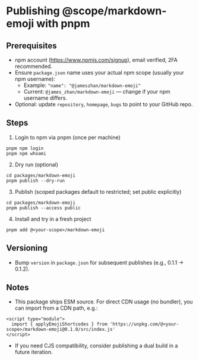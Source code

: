 # Publishing @scope/markdown-emoji with pnpm

## Prerequisites
- npm account (https://www.npmjs.com/signup), email verified, 2FA recommended.
- Ensure `package.json` name uses your actual npm scope (usually your npm username):
  - Example: `"name": "@jameszhan/markdown-emoji"`
  - Current: `@james_zhan/markdown-emoji` — change if your npm username differs.
- Optional: update `repository`, `homepage`, `bugs` to point to your GitHub repo.

## Steps
1) Login to npm via pnpm (once per machine)
```
pnpm npm login
pnpm npm whoami
```

2) Dry run (optional)
```
cd packages/markdown-emoji
pnpm publish --dry-run
```

3) Publish (scoped packages default to restricted; set public explicitly)
```
cd packages/markdown-emoji
pnpm publish --access public
```

4) Install and try in a fresh project
```
pnpm add @<your-scope>/markdown-emoji
```

## Versioning
- Bump `version` in `package.json` for subsequent publishes (e.g., 0.1.1 → 0.1.2).

## Notes
- This package ships ESM source. For direct CDN usage (no bundler), you can import from a CDN path, e.g.:
```
<script type="module">
  import { applyEmojiShortcodes } from 'https://unpkg.com/@<your-scope>/markdown-emoji@0.1.0/src/index.js'
</script>
```
- If you need CJS compatibility, consider publishing a dual build in a future iteration.

